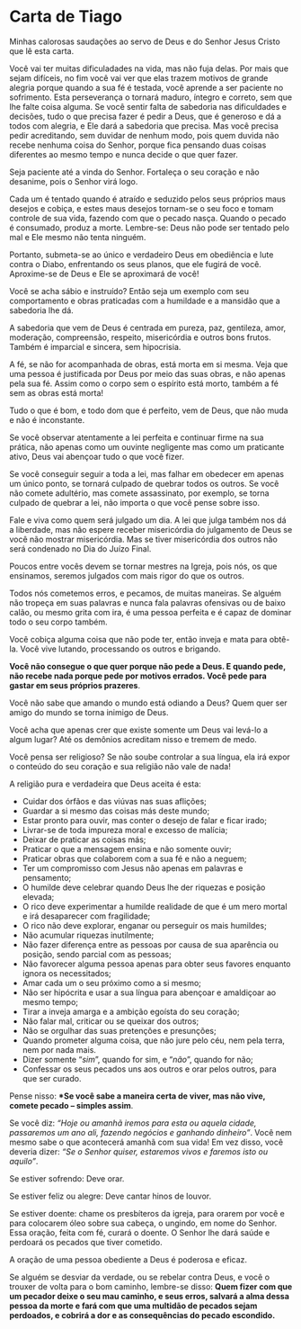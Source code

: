 # Carta de Tiago

Minhas calorosas saudações ao servo de Deus e do Senhor Jesus Cristo que lê esta carta.

Você vai ter muitas dificuladades na vida, mas não fuja delas. Por mais que sejam difíceis, no fim você vai ver que elas trazem motivos de grande alegria porque quando a sua fé é testada, você aprende a ser paciente no sofrimento. Esta perseverança o tornará maduro, íntegro e correto, sem que lhe falte coisa alguma. Se você sentir falta de sabedoria nas dificuldades e decisões, tudo o que precisa fazer é pedir a Deus, que é generoso e dá a todos com alegria, e Ele dará a sabedoria que precisa. Mas você precisa pedir acreditando, sem duvidar de nenhum modo, pois quem duvida não recebe nenhuma coisa do Senhor, porque fica pensando duas coisas diferentes ao mesmo tempo e nunca decide o que quer fazer.

Seja paciente até a vinda do Senhor. Fortaleça o seu coração e não desanime, pois o Senhor virá logo.

Cada um é tentado quando é atraído e seduzido pelos seus próprios maus desejos e cobiça, e estes maus desejos tornam-se o seu foco e tomam controle de sua vida, fazendo com que o pecado nasça. Quando o pecado é consumado, produz a morte. Lembre-se: Deus não pode ser tentado pelo mal e Ele mesmo não tenta ninguém.

Portanto, submeta-se ao único e verdadeiro Deus em obediência e lute contra o Diabo, enfrentando os seus planos, que ele fugirá de você. Aproxime-se de Deus e Ele se aproximará de você!

Você se acha sábio e instruído? Então seja um exemplo com seu comportamento e obras praticadas com a humildade e a mansidão que a sabedoria lhe dá.

A sabedoria que vem de Deus é centrada em pureza, paz, gentileza, amor, moderação, compreensão, respeito, misericórdia e outros bons frutos. Também é imparcial e sincera, sem hipocrisia.

A fé, se não for acompanhada de obras, está morta em si mesma. Veja que uma pessoa é justificada por Deus por meio das suas obras, e não apenas pela sua fé. Assim como o corpo sem o espírito está morto, também a fé sem as obras está morta!

Tudo o que é bom, e todo dom que é perfeito, vem de Deus, que não muda e não é inconstante.

Se você observar atentamente a lei perfeita e continuar firme na sua prática, não apenas como um ouvinte negligente mas como um praticante ativo, Deus vai abençoar tudo o que você fizer.

Se você conseguir seguir a toda a lei, mas falhar em obedecer em apenas um único ponto, se tornará culpado de quebrar todos os outros. Se você não comete adultério, mas comete assassinato, por exemplo, se torna culpado de quebrar a lei, não importa o que você pense sobre isso.

Fale e viva como quem será julgado um dia. A lei que julga também nos dá a liberdade, mas não espere receber misericórdia do julgamento de Deus se você não mostrar misericórdia. Mas se tiver misericórdia dos outros não será condenado no Dia do Juízo Final.

Poucos entre vocês devem se tornar mestres na Igreja, pois nós, os que ensinamos, seremos julgados com mais rigor do que os outros.

Todos nós cometemos erros, e pecamos, de muitas maneiras. Se alguém não tropeça em suas palavras e nunca fala palavras ofensivas ou de baixo calão, ou mesmo grita com ira, é uma pessoa perfeita e é capaz de dominar todo o seu corpo também.

Você cobiça alguma coisa que não pode ter, então inveja e mata para obtê-la. Você vive lutando, processando os outros e brigando.

**Você não consegue o que quer porque não pede a Deus. E quando pede, não recebe nada porque pede por motivos errados. Você pede para gastar em seus próprios prazeres**.

Você não sabe que amando o mundo está odiando a Deus? Quem quer ser amigo do mundo se torna inimigo de Deus.

Você acha que apenas crer que existe somente um Deus vai levá-lo a algum lugar? Até os demônios acreditam nisso e tremem de medo.

Você pensa ser religioso? Se não soube controlar a sua língua, ela irá expor o conteúdo do seu coração e sua religião não vale de nada!

A religião pura e verdadeira que Deus aceita é esta:

* Cuidar dos órfãos e das viúvas nas suas aflições;
* Guardar a si mesmo das coisas más deste mundo;
* Estar pronto para ouvir, mas conter o desejo de falar e ficar irado;
* Livrar-se de toda impureza moral e excesso de malícia;
* Deixar de praticar as coisas más;
* Praticar o que a mensagem ensina e não somente ouvir;
* Praticar obras que colaborem com a sua fé e não a neguem;
* Ter um compromisso com Jesus não apenas em palavras e pensamento;
* O humilde deve celebrar quando Deus lhe der riquezas e posição elevada;
* O rico deve experimentar a humilde realidade de que é um mero mortal e irá desaparecer com fragilidade;
* O rico não deve explorar, enganar ou perseguir os mais humildes;
* Não acumular riquezas inutilmente;
* Não fazer diferença entre as pessoas por causa de sua aparência ou posição, sendo parcial com as pessoas;
* Não favorecer alguma pessoa apenas para obter seus favores enquanto ignora os necessitados;
* Amar cada um o seu próximo como a si mesmo;
* Não ser hipócrita e usar a sua língua para abençoar e amaldiçoar ao mesmo tempo;
* Tirar a inveja amarga e a ambição egoísta do seu coração;
* Não falar mal, criticar ou se queixar dos outros;
* Não se orgulhar das suas pretenções e presunções;
* Quando prometer alguma coisa, que não jure pelo céu, nem pela terra, nem por nada mais.
* Dizer somente “_sim_”, quando for sim, e “_não_”, quando for não;
* Confessar os seus pecados uns aos outros e orar pelos outros, para que ser curado.

Pense nisso: **\*Se você sabe a maneira certa de viver, mas não vive, comete pecado – simples assim**.

Se você diz: _“Hoje ou amanhã iremos para esta ou aquela cidade, passaremos um ano ali, fazendo negócios e ganhando dinheiro”_. Você nem mesmo sabe o que acontecerá amanhã com sua vida! Em vez disso, você deveria dizer: _“Se o Senhor quiser, estaremos vivos e faremos isto ou aquilo”_.

Se estiver sofrendo: Deve orar.

Se estiver feliz ou alegre: Deve cantar hinos de louvor.

Se estiver doente: chame os presbíteros da igreja, para orarem por você e para colocarem óleo sobre sua cabeça, o ungindo, em nome do Senhor. Essa oração, feita com fé, curará o doente. O Senhor lhe dará saúde e perdoará os pecados que tiver cometido.

A oração de uma pessoa obediente a Deus é poderosa e eficaz.

Se alguém se desviar da verdade, ou se rebelar contra Deus, e você o trouxer de volta para o bom caminho, lembre-se disso: **Quem fizer com que um pecador deixe o seu mau caminho, e seus erros, salvará a alma dessa pessoa da morte e fará com que uma multidão de pecados sejam perdoados, e cobrirá a dor e as consequências do pecado escondido.**

